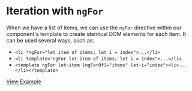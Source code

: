# Iteration with `ngFor`

When we have a list of items, we can use the `ngFor` directive within our component's template to create identical DOM elements for each item. It can be used several ways, such as:

- `<li *ngFor="let item of items; let i = index">...</li>`
- `<li template="ngFor let item of items; let i = index">...</li>`
- `<template ngFor let-item [ngForOf]="items" let-i="index"><li>...</li></template>`

[View Example](http://plnkr.co/edit/LhoxLd7QKvMOSPFKW5Pt?p=preview)
